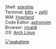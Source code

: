 Shell: [starship](https://starship.rs) \
Terminal: [kitty](https://sw.kovidgoyal.net/kitty/) + [zellij](https://zellij.dev) \
WM: [Hyprland](https://hyprland.org) \
Code Editor: [astronvim](https://astronvim.com) \
Browser: [vivaldi](https://vivaldi.com) \
OS: [Arch Linux](https://archlinux.org)

[![wakatime](https://wakatime.com/badge/user/1770871d-539e-4acc-85db-976dae244f9c.svg)](https://wakatime.com/@1770871d-539e-4acc-85db-976dae244f9c)
